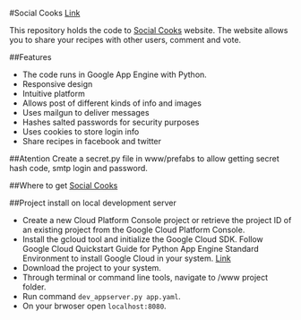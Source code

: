 #Social Cooks [Link](http://socialcooks.org/)

This repository holds the code to [Social Cooks](http://socialcooks.org/) website.
The website allows you to share your recipes with other users, comment and vote.

##Features
- The code runs in Google App Engine with Python.
- Responsive design
- Intuitive platform
- Allows post of different kinds of info and images
- Uses mailgun to deliver messages
- Hashes salted passwords for security purposes
- Uses cookies to store login info
- Share recipes in facebook and twitter

##Atention
Create a secret.py file in www/prefabs to allow getting secret hash code, smtp login and password.

##Where to get
[Social Cooks](http://socialcooks.org/)

##Project install on local development server
- Create a new Cloud Platform Console project or retrieve the project ID of an existing project from the Google Cloud Platform Console.
- Install the gcloud tool and initialize the Google Cloud SDK. Follow Google Cloud Quickstart Guide for Python App Engine Standard Environment to install Google Cloud in your system. [Link](https://cloud.google.com/appengine/docs/python/quickstart)
- Download the project to your system.
- Through terminal or command line tools, navigate to /www project folder.
- Run command `dev_appserver.py app.yaml`.
- On your brwoser open `localhost:8080`.



